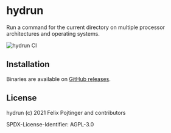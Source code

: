 # hydrun

Run a command for the current directory on multiple processor architectures and operating systems.

![hydrun CI](https://github.com/pojntfx/hydrun/workflows/hydrun%20CI/badge.svg)

## Installation

Binaries are available on [GitHub releases](https://github.com/pojntfx/hydrun/releases).

## License

hydrun (c) 2021 Felix Pojtinger and contributors

SPDX-License-Identifier: AGPL-3.0
